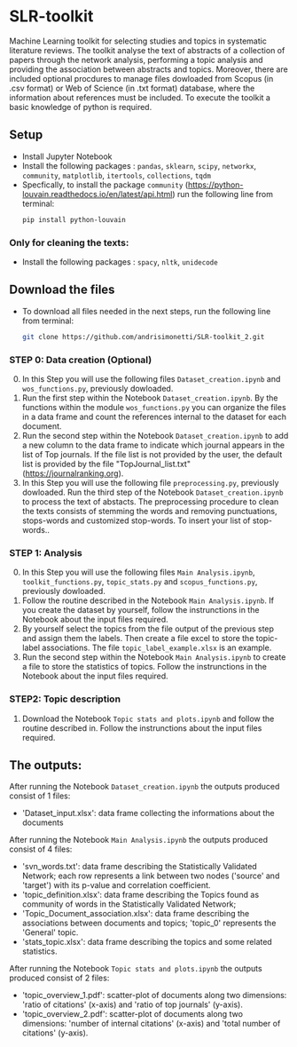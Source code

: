 # SLR-toolkit
Machine Learning toolkit for selecting studies and topics in systematic literature reviews. The toolkit analyse the text of abstracts of a collection of papers through the network analysis, performing a topic analysis and providing the association between abstracts and topics.
Moreover, there are included optional procdures to manage files dowloaded from Scopus (in .csv format) or Web of Science (in .txt format) database, where the information about references must be included. To execute the toolkit a basic knowledge of python is required. 



## Setup
- Install Jupyter Notebook
- Install the following packages : `pandas`, `sklearn`, `scipy`, `networkx`, `community`, `matplotlib`, `itertools`, `collections`, `tqdm`
- Specfically, to install the package `community` (https://python-louvain.readthedocs.io/en/latest/api.html) run the following line from terminal:
    ```bash
    pip install python-louvain 
### Only for cleaning the texts:
 - Install the following packages : `spacy`, `nltk`, `unidecode`


## Download the files
- To download all files needed in the next steps, run the following line from terminal:
   ```bash
   git clone https://github.com/andrisimonetti/SLR-toolkit_2.git


### STEP 0: Data creation (Optional)
0. In this Step you will use the following files `Dataset_creation.ipynb` and `wos_functions.py`, previously dowloaded.
1. Run the first step within the Notebook `Dataset_creation.ipynb`. By the functions within the module `wos_functions.py` you can organize the files in a data frame and count the references internal to the dataset for each document.
2. Run the second step within the Notebook `Dataset_creation.ipynb` to add a new column to the data frame to indicate which journal appears in the list of Top journals. If the file list is not provided by the user, the default list is provided by the file "TopJournal_list.txt"(https://journalranking.org).
3. In this Step you will use the following file `preprocessing.py`, previously dowloaded. Run the third step of the Notebook `Dataset_creation.ipynb` to process the text of abstacts. The preprocessing procedure to clean the texts consists of stemming the words and removing punctuations, stops-words and customized stop-words. To insert your list of stop-words..

### STEP 1: Analysis
0. In this Step you will use the following files `Main Analysis.ipynb`, `toolkit_functions.py`, `topic_stats.py` and `scopus_functions.py`, previously dowloaded.
1. Follow the routine described in the Notebook `Main Analysis.ipynb`. If you create the dataset by yourself, follow the instrunctions in the Notebook about the input files required.
2. By yourself select the topics from the file output of the previous step and assign them the labels. Then create a file excel to store the topic-label associations. The file  `topic_label_example.xlsx` is an example.
3. Run the second step within the Notebook `Main Analysis.ipynb` to create a file to store the statistics of topics. Follow the instrunctions in the Notebook about the input files required. 


   
### STEP2: Topic description 
1. Download the Notebook `Topic stats and plots.ipynb` and follow the routine described in. Follow the instrunctions about the input files required.


## The outputs:
After running the Notebook `Dataset_creation.ipynb` the outputs produced consist of 1 files: 
   - 'Dataset_input.xlsx': data frame collecting the informations about the documents


After running the Notebook `Main Analysis.ipynb` the outputs produced consist of 4 files: 
   - 'svn_words.txt': data frame describing the Statistically Validated Network; each row represents a link between two nodes ('source' and 'target') with its p-value and correlation coefficient.
   - 'topic_definition.xlsx': data frame describing the Topics found as community of words in the Statistically Validated Network;
   - 'Topic_Document_association.xlsx': data frame describing the associations between documents and topics; 'topic_0' represents the 'General'
 topic.
   - 'stats_topic.xlsx': data frame describing the topics and some related statistics. 


After running the Notebook `Topic stats and plots.ipynb` the outputs produced consist of 2 files:
   - 'topic_overview_1.pdf': scatter-plot of documents along two dimensions: 'ratio of citations' (x-axis) and 'ratio of top journals' (y-axis).
   - 'topic_overview_2.pdf': scatter-plot of documents along two dimensions: 'number of internal citations' (x-axis) and 'total number of citations' (y-axis).
